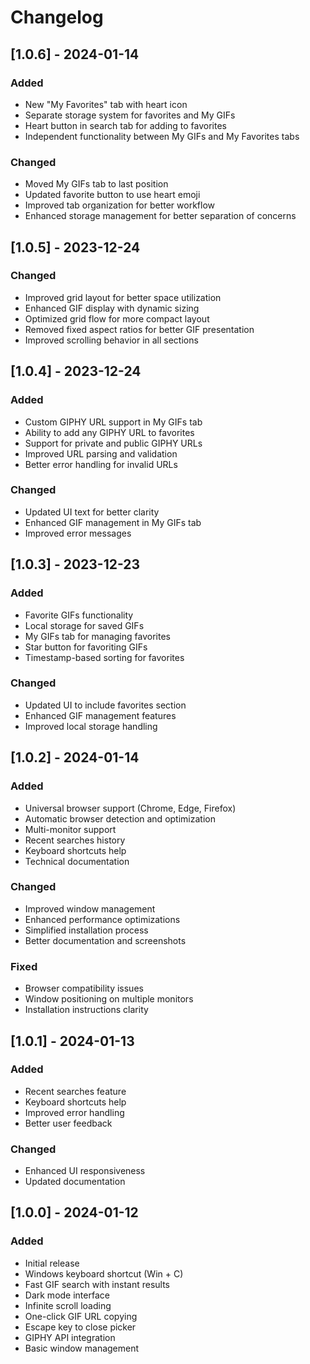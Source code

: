 # Changelog

## [1.0.6] - 2024-01-14
### Added
- New "My Favorites" tab with heart icon
- Separate storage system for favorites and My GIFs
- Heart button in search tab for adding to favorites
- Independent functionality between My GIFs and My Favorites tabs

### Changed
- Moved My GIFs tab to last position
- Updated favorite button to use heart emoji
- Improved tab organization for better workflow
- Enhanced storage management for better separation of concerns

## [1.0.5] - 2023-12-24
### Changed
- Improved grid layout for better space utilization
- Enhanced GIF display with dynamic sizing
- Optimized grid flow for more compact layout
- Removed fixed aspect ratios for better GIF presentation
- Improved scrolling behavior in all sections

## [1.0.4] - 2023-12-24
### Added
- Custom GIPHY URL support in My GIFs tab
- Ability to add any GIPHY URL to favorites
- Support for private and public GIPHY URLs
- Improved URL parsing and validation
- Better error handling for invalid URLs

### Changed
- Updated UI text for better clarity
- Enhanced GIF management in My GIFs tab
- Improved error messages

## [1.0.3] - 2023-12-23
### Added
- Favorite GIFs functionality
- Local storage for saved GIFs
- My GIFs tab for managing favorites
- Star button for favoriting GIFs
- Timestamp-based sorting for favorites

### Changed
- Updated UI to include favorites section
- Enhanced GIF management features
- Improved local storage handling

## [1.0.2] - 2024-01-14
### Added
- Universal browser support (Chrome, Edge, Firefox)
- Automatic browser detection and optimization
- Multi-monitor support
- Recent searches history
- Keyboard shortcuts help
- Technical documentation

### Changed
- Improved window management
- Enhanced performance optimizations
- Simplified installation process
- Better documentation and screenshots

### Fixed
- Browser compatibility issues
- Window positioning on multiple monitors
- Installation instructions clarity

## [1.0.1] - 2024-01-13
### Added
- Recent searches feature
- Keyboard shortcuts help
- Improved error handling
- Better user feedback

### Changed
- Enhanced UI responsiveness
- Updated documentation

## [1.0.0] - 2024-01-12
### Added
- Initial release
- Windows keyboard shortcut (Win + C)
- Fast GIF search with instant results
- Dark mode interface
- Infinite scroll loading
- One-click GIF URL copying
- Escape key to close picker
- GIPHY API integration
- Basic window management